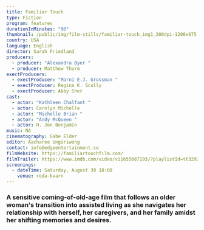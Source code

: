 ```yaml
---
title: Familiar Touch
type: Fiction
program: features
durationInMinutes: "90"
thumbnail: /public/img/film-stills/familiar-touch_img1_300dpi-1200x675.jpg
country: USA
language: English
director: Sarah Friedland
producers:
  - producer: "Alexandra Byer "
  - producer: Matthew Thurm
exectProducers:
  - exectProducer: "Marni E.J. Grossman "
  - exectProducer: Regina K. Scully
  - exectProducer: Abby Sher
cast:
  - actor: "Kathleen Chalfant "
  - actor: Carolyn Michelle
  - actor: "Michelle Brian "
  - actor: "Andy McQueen "
  - actor: H. Jon Benjamin
music: NA
cinematography: Gabe Elder
editor: Aacharee Ungsriwong
contact: info@edgeentertainment.se
filmWebsite: https://familiartouchfilm.com/
filmTrailer: https://www.imdb.com/video/vi1655687193/?playlistId=tt32928666&ref_=tt_ov_pr_ov_vi
screenings:
  - dateTime: Saturday, August 30 18:00
    venue: roda-kvarn
---
```

### A sensitive coming-of-old-age film that follows an older woman's transition into assisted living as she navigates her relationship with herself, her caregivers, and her family amidst her shifting memories and desires.